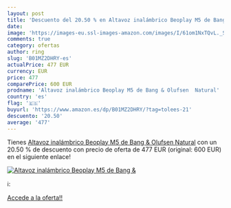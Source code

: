 ```yaml
---
layout: post
title: 'Descuento del 20.50 % en Altavoz inalámbrico Beoplay M5 de Bang &'
date: 
image: 'https://images-eu.ssl-images-amazon.com/images/I/61om1NxTQvL._SL200_.jpg'
comments: true
category: ofertas
author: ring
slug: 'B01MZ2DHRY-es'
actualPrice: 477 EUR
currency: EUR
price: 477
comparePrice: 600 EUR
prodname: 'Altavoz inalámbrico Beoplay M5 de Bang & Olufsen  Natural'
country: 'es'
flag: '🇪🇸'
buyurl: 'https://www.amazon.es/dp/B01MZ2DHRY/?tag=tolees-21'
descuento: '20.50'
average: '477'
---
```


Tienes [Altavoz inalámbrico Beoplay M5 de Bang & Olufsen  Natural](https://www.amazon.es/dp/B01MZ2DHRY/?tag=tolees-21) con un 20.50 % de descuento con precio de oferta de 477 EUR (original: 600 EUR) en el siguiente enlace!

[![Altavoz inalámbrico Beoplay M5 de Bang &](https://images-eu.ssl-images-amazon.com/images/I/61om1NxTQvL._SL200_.jpg)](https://www.amazon.es/dp/B01MZ2DHRY/?tag=tolees-21)

ℹ️:


[Accede a la oferta!!](https://www.amazon.es/dp/B01MZ2DHRY/?tag=tolees-21)
